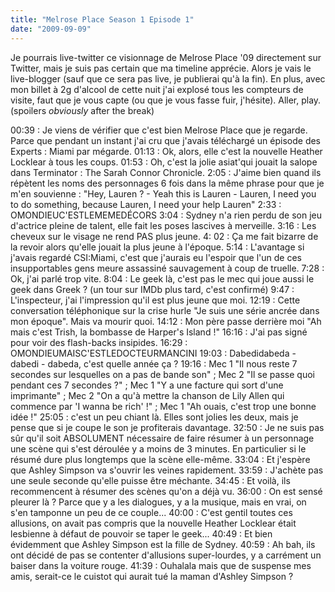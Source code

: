 ```yaml
---
title: "Melrose Place Season 1 Episode 1"
date: "2009-09-09"
---
```


Je pourrais live-twitter ce visionnage de Melrose Place '09 directement sur Twitter, mais je suis pas certain que ma timeline apprécie. Alors je vais le live-blogger (sauf que ce sera pas live, je publierai qu'à la fin). En plus, avec mon billet à 2g d'alcool de cette nuit j'ai explosé tous les compteurs de visite, faut que je vous capte (ou que je vous fasse fuir, j'hésite). Aller, play. (spoilers _obviously_ after the break)

00:39 : Je viens de vérifier que c'est bien Melrose Place que je regarde. Parce que pendant un instant j'ai cru que j'avais téléchargé un épisode des Experts : Miami par mégarde. 01:13 : Ok, alors, elle c'est la nouvelle Heather Locklear à tous les coups. 01:53 : Oh, c'est la jolie asiat'qui jouait la salope dans Terminator : The Sarah Connor Chronicle. 2:05 : J'aime bien quand ils répètent les noms des personnages 6 fois dans la même phrase pour que je m'en souvienne : "Hey, Lauren ? - Yeah this is Lauren - Lauren, I need you to do something, because Lauren, I need your help Lauren" 2:33 : OMONDIEUC'ESTLEMEMEDÉCORS 3:04 : Sydney n'a rien perdu de son jeu d'actrice pleine de talent, elle fait les poses lascives à merveille. 3:16 : Les cheveux sur le visage ne rend PAS plus jeune. 4: 02 : Ça me fait bizarre de la revoir alors qu'elle jouait la plus jeune à l'époque. 5:14 : L'avantage si j'avais regardé CSI:Miami, c'est que j'aurais eu l'espoir que l'un de ces insupportables gens meure assassiné sauvagement à coup de truelle. 7:28 : Ok, j'ai parlé trop vite. 8:04 : Le geek là, c'est pas le mec qui joue aussi le geek dans Greek ? (un tour sur IMDb plus tard, c'est confirmé) 9:47 : L'inspecteur, j'ai l'impression qu'il est plus jeune que moi. 12:19 : Cette conversation téléphonique sur la crise hurle "Je suis une série ancrée dans mon époque". Mais va mourir quoi. 14:12 : Mon père passe derrière moi "Ah mais c'est Trish, la bombasse de Harper's Island !" 16:16 : J'ai pas signé pour voir des flash-backs insipides. 16:29 : OMONDIEUMAISC'ESTLEDOCTEURMANCINI 19:03 : Dabedidabeda - dabedi - dabeda, c'est quelle année ça ? 19:16 : Mec 1 "Il nous reste 7 secondes sur lesquelles on a pas de bande son" ; Mec 2 "Il se passe quoi pendant ces 7 secondes ?" ; Mec 1 "Y a une facture qui sort d'une imprimante" ; Mec 2 "On a qu'à mettre la chanson de Lily Allen qui commence par 'I wanna be rich' !" ; Mec 1 "Ah ouais, c'est trop une bonne idée !" 25:05 : c'est un peu chiant là. Elles sont jolies les deux, mais je pense que si je coupe le son je profiterais davantage. 32:50 : Je ne suis pas sûr qu'il soit ABSOLUMENT nécessaire de faire résumer à un personnage une scène qui s'est déroulée y a moins de 3 minutes. En particulier si le résumé dure plus longtemps que la scène elle-même. 33:04 : Et j'espère que Ashley Simpson va s'ouvrir les veines rapidement. 33:59 : J'achète pas une seule seconde qu'elle puisse être méchante. 34:45 : Et voilà, ils recommencent à résumer des scènes qu'on a déjà vu. 36:00 : On est sensé pleurer là ? Parce que y a les dialogues, y a la musique, mais en vrai, on s'en tamponne un peu de ce couple... 40:00 : C'est gentil toutes ces allusions, on avait pas compris que la nouvelle Heather Locklear était lesbienne à défaut de pouvoir se taper le geek... 40:49 : Et bien évidemment que Ashley Simpson est la fille de Sydney. 40:59 : Ah bah, ils ont décidé de pas se contenter d'allusions super-lourdes, y a carrément un baiser dans la voiture rouge. 41:39 : Ouhalala mais que de suspense mes amis, serait-ce le cuistot qui aurait tué la maman d'Ashley Simpson ?
